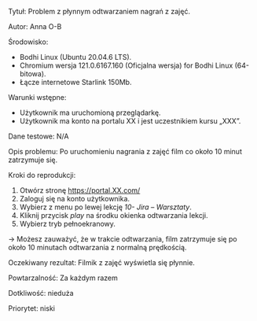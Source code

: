Tytuł: Problem z płynnym odtwarzaniem nagrań z zajęć.

Autor: Anna O-B

Środowisko:
- Bodhi Linux (Ubuntu 20.04.6 LTS).
- Chromium wersja 121.0.6167.160 (Oficjalna wersja) for Bodhi Linux (64-bitowa).
- Łącze internetowe Starlink 150Mb.

Warunki wstępne:
- Użytkownik ma uruchomioną przeglądarkę. 
- Użytkownik ma konto na portalu XX i jest uczestnikiem kursu „XXX”.

Dane testowe: N/A

Opis problemu:
Po uruchomieniu nagrania z zajęć film co około 10 minut zatrzymuje się.

Kroki do reprodukcji:

1. Otwórz stronę https://portal.XX.com/
2. Zaloguj się na konto użytkownika.
3. Wybierz z menu po lewej lekcję *10- Jira – Warsztaty*.
4. Kliknij przycisk *play* na środku okienka odtwarzania lekcji. 
5. Wybierz tryb pełnoekranowy.

-> Możesz zauważyć, że w trakcie odtwarzania, film zatrzymuje się po około 10 minutach odtwarzania z normalną prędkością.

Oczekiwany rezultat: Filmik z zajęć wyświetla się płynnie.

Powtarzalność: Za każdym razem

Dotkliwość: nieduża

Priorytet: niski